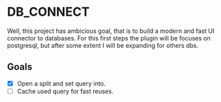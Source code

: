 # DB_CONNECT

Well, this project has ambicious goal, that is to build a modern and fast UI connector to databases. For this first steps the plugin will be focuses on postgresql, but after some extent I will be expanding for others dbs.

## Goals
- [x] Open a split and set query into.
- [ ] Cache used query for fast reuses.
